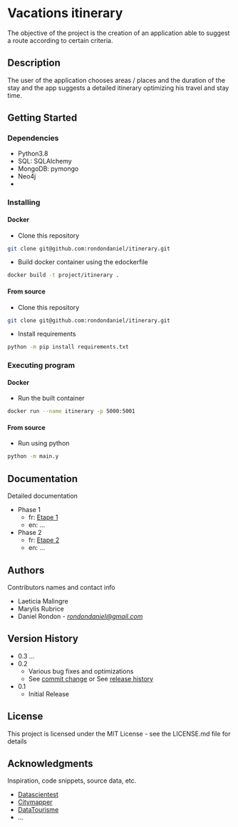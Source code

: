 # Vacations itinerary

The objective of the project is the creation of an application able to suggest a route according to certain criteria.

## Description

The user of the application chooses areas / places and the duration of the stay and the app suggests a detailed itinerary optimizing his travel and stay time.

## Getting Started

### Dependencies

* Python3.8
* SQL: SQLAlchemy
* MongoDB: pymongo
* Neo4j
* 

### Installing

#### Docker
* Clone this repository
```bash
git clone git@github.com:rondondaniel/itinerary.git
```
* Build docker container using the edockerfile
```bash
docker build -t project/itinerary .
```

#### From source
* Clone this repository
```bash
git clone git@github.com:rondondaniel/itinerary.git
```
* Install requirements
```bash
python -m pip install requirements.txt
```

### Executing program

#### Docker
* Run the built container
```bash
docker run --name itinerary -p 5000:5001
```
#### From source
* Run using python
```bash
python -m main.y
```

## Documentation

Detailed documentation
* Phase 1 
    * fr: [Etape 1](/doc/fr/etape1.md)
    * en: ...
* Phase 2
    * fr: [Etape 2](/doc/fr/)
    * en: ...

## Authors

Contributors names and contact info

* Laeticia Malingre
* Marylis Rubrice
* Daniel Rondon - *rondondaniel@gmail.com*

## Version History

* 0.3 ...
* 0.2
    * Various bug fixes and optimizations
    * See [commit change]() or See [release history]()
* 0.1
    * Initial Release

## License

This project is licensed under the MIT License - see the LICENSE.md file for details

## Acknowledgments

Inspiration, code snippets, source data, etc.
* [Datascientest](https://wwww.datascientest.com)
* [Citymapper](https://www.citymapper.com)
* [DataTourisme](https://www.datatourisme.fr/)
* ...
